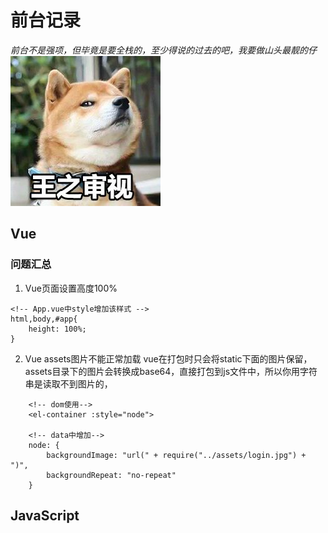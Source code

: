 # 前台记录
_前台不是强项，但毕竟是要全栈的，至少得说的过去的吧，我要做山头最靓的仔_
![王之审视](html_files/1.jpg)
## Vue
### 问题汇总
1. Vue页面设置高度100%
``` vue
<!-- App.vue中style增加该样式 -->
html,body,#app{
    height: 100%;
}
```
2. Vue assets图片不能正常加载
vue在打包时只会将static下面的图片保留，assets目录下的图片会转换成base64，直接打包到js文件中，所以你用字符串是读取不到图片的，

``` vue
    <!-- dom使用-->
    <el-container :style="node">
    
    <!-- data中增加-->
    node: {
        backgroundImage: "url(" + require("../assets/login.jpg") + ")",
        backgroundRepeat: "no-repeat"
    }
```
## JavaScript
